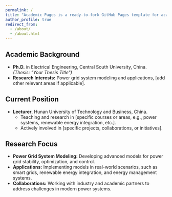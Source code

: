 ```yaml
---
permalink: /
title: "Academic Pages is a ready-to-fork GitHub Pages template for academic personal websites"
author_profile: true
redirect_from: 
  - /about/
  - /about.html
---
```



## Academic Background
- **Ph.D.** in Electrical Engineering, Central South University, China.  
  *(Thesis: "Your Thesis Title")*  
- **Research Interests:** Power grid system modeling and applications, [add other relevant areas if applicable].

## Current Position
- **Lecturer**, Hunan University of Technology and Business, China.  
  - Teaching and research in [specific courses or areas, e.g., power systems, renewable energy integration, etc.].  
  - Actively involved in [specific projects, collaborations, or initiatives].

## Research Focus
- **Power Grid System Modeling:** Developing advanced models for power grid stability, optimization, and control.  
- **Applications:** Implementing models in real-world scenarios, such as smart grids, renewable energy integration, and energy management systems.  
- **Collaborations:** Working with industry and academic partners to address challenges in modern power systems.
